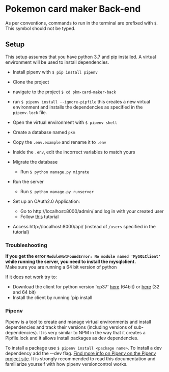 # Pokemon card maker Back-end

As per conventions, commands to run in the terminal are prefixed with `$`. This symbol should not be typed.

## Setup

This setup assumes that you have python 3.7 and pip installed.
A virtual environment will be used to install dependencies.

- Install pipenv with `$ pip install pipenv`
- Clone the project
- navigate to the project `$ cd pkm-card-maker-back`
- run `$ pipenv install --ignore-pipfile` this creates a new virtual environment and installs the dependencies as specified in the `pipenv.lock` file.
- Open the virtual environment with `$ pipenv shell`
- Create a database named `pkm`
- Copy the `.env.example` and rename it to `.env`
- Inside the `.env`, edit the incorrect variables to match yours
- Migrate the database
  - Run `$ python manage.py migrate`
- Run the server
  - Run `$ python manage.py runserver`
  
- Set up an OAuth2.0 Application:
    - Go to http://localhost:8000/admin/ and log in with your created user
    - Follow [this](https://django-oauth-toolkit.readthedocs.io/en/latest/rest-framework/getting_started.html#step-3-register-an-application) tutorial
- Access http://localhost:8000/api/ (instead of `/users` specified in the tutorial)

### Troubleshooting

**If you get the error `ModuleNotFoundError: No module named 'MySQLClient'` while running the server, you need to install the mysqlclient.**  
Make sure you are running a 64 bit version of python  

If it does not work try to:
- Download the client for python version 'cp37' [here](https://pypi.org/project/mysqlclient/#files) (64bit) or [here](https://www.lfd.uci.edu/~gohlke/pythonlibs/#mysqlclient) (32 and 64 bit)
- Install the client by running `pip install <path-to-file>

### Pipenv

Pipenv is a tool to create and manage virtual environments and install dependencies and track their versions (including versions of sub-dependencies).
It is very similar to NPM in the way that it creates a Pipfile.lock and it allows install packages as dev dependencies.

To install a package use `$ pipenv install <package name>`. To install a dev dependency add the --dev flag.
[Find more info on Pipenv on the Pipenv project site](https://pipenv.pypa.io/en/latest/basics/). It is strongly recommended to read this documentation and familiarize yourself with how pipenv versioncontrol works.
